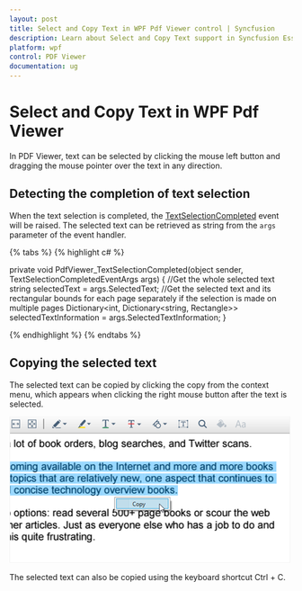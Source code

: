 ```yaml
---
layout: post
title: Select and Copy Text in WPF Pdf Viewer control | Syncfusion
description: Learn about Select and Copy Text support in Syncfusion Essential Studio WPF Pdf Viewer control, its elements and more.
platform: wpf
control: PDF Viewer
documentation: ug
---
```


# Select and Copy Text in WPF Pdf Viewer

In PDF Viewer, text can be selected by clicking the mouse left button and dragging the mouse pointer over the text in any direction.

## Detecting the completion of text selection

When the text selection is completed, the [TextSelectionCompleted](https://help.syncfusion.com/cr/wpf/Syncfusion.Windows.PdfViewer.PdfViewerControl.html) event will be raised. The selected text can be retrieved as string from the `args` parameter of the event handler.

{% tabs %}
{% highlight c# %}

private void PdfViewer_TextSelectionCompleted(object sender, TextSelectionCompletedEventArgs args) 
{
      //Get the whole selected text 
      string selectedText = args.SelectedText;
      //Get the selected text and its rectangular bounds for each page separately if the          selection is made on multiple pages 
      Dictionary<int, Dictionary<string, Rectangle>> selectedTextInformation = args.SelectedTextInformation; 
}

{% endhighlight %}
{% endtabs %}

## Copying the selected text

The selected text can be copied by clicking the copy from the context menu, which appears when clicking the right mouse button after the text is selected.

![WPF PDF Viewer Copying the Selected Text](Select_and_copy_text_images/wpf-pdf-viewer-copying-the-selected-text.png)

The selected text can also be copied using the keyboard shortcut Ctrl + C.
